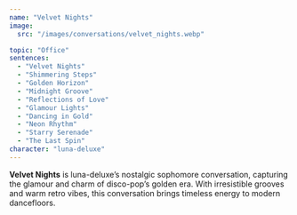 ```yaml
---
name: "Velvet Nights"
image:
  src: "/images/conversations/velvet_nights.webp"

topic: "Office"
sentences:
  - "Velvet Nights"
  - "Shimmering Steps"
  - "Golden Horizon"
  - "Midnight Groove"
  - "Reflections of Love"
  - "Glamour Lights"
  - "Dancing in Gold"
  - "Neon Rhythm"
  - "Starry Serenade"
  - "The Last Spin"
character: "luna-deluxe"
---
```


**Velvet Nights** is luna-deluxe’s nostalgic sophomore conversation, capturing the glamour and charm of disco-pop’s golden era. With irresistible grooves and warm retro vibes, this conversation brings timeless energy to modern dancefloors.
